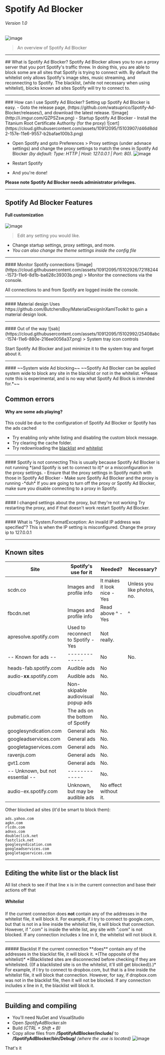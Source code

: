# Spotify Ad Blocker 
###### Version 1.0
![image](https://cloud.githubusercontent.com/assets/10912095/15102620/8dc5c3e0-156f-11e6-9662-fd902dd60dce.png)
> An overview of Spotify Ad Blocker

<hr/>
## What is Spotify Ad Blocker?
Spotify Ad Blocker allows you to run a proxy server that you port Spotify's traffic threw. In doing this, you are able to block some are all sites that Spotify is trying to connect with. By default the whitelist only allows Spotify's image sites, music streaming, and reconnecting to Spotify. The blacklist, (while not necessary when using whitelist), blocks known ad sites Spotify will try to connect to.
<hr/>
### How can I use Spotify Ad Blocker?
Setting up Spotify Ad Blocker is easy.
- Goto the release page, (https://github.com/watsuprico/Spotify-Ad-Blocker/releases/), and download the latest release. ![image](http://i.imgur.com/QZPSZsw.png)
- Startup Spotify Ad Blocker
  - Install the Titanium Root Certificate Authority (for the proxy)
![cert](https://cloud.githubusercontent.com/assets/10912095/15103907/d46d8dd2-157e-11e6-9557-b2bafae100b3.png)

  - Open Spotify and goto Preferences > Proxy settings (under advnace settings) and change the proxy settings to match the ones in Spotify Ad Blocker *(by default: Type: HTTP | Host: 127.0.0.1 | Port: 80)*.
![image](https://cloud.githubusercontent.com/assets/10912095/15103468/cbd34946-1579-11e6-959a-0e00f7bc1368.png)

 - Restart Spotify
 - And you're done!

**Please note Spotify Ad Blocker needs administrator privileges.**
<hr/>

## Spotify Ad Blocker Features

#### Full customization
![image](https://cloud.githubusercontent.com/assets/10912095/15102921/58a941ce-1573-11e6-983c-eb0ca007987d.png)
> Edit any setting you would like.

- Change startup settings, proxy settings, and more.
 - *You can also change the theme settings inside the config file*

<hr>
#### Monitor Spotify connections
![image](https://cloud.githubusercontent.com/assets/10912095/15102926/721f8244-1573-11e6-8d1b-ba628c39303b.png)
> Monitor the connections via the console.

All connections to and from Spotify are logged inside the console.

<hr>
#### Material design
Uses https://github.com/ButchersBoy/MaterialDesignInXamlToolkit to gain a material design look.

<hr>
#### Out of the way
![sab](https://cloud.githubusercontent.com/assets/10912095/15102992/25408abc-1574-11e6-880e-216ee0056a37.png)
> System tray icon controls

Start Spotify Ad Blocker and just minimize it to the system tray and forget about it.

<hr>
#### ~~System wide Ad blocking~~
~~Spotify Ad Blocker can be applied system wide to block any site in the blacklist or not in the whitelist.
*Please note this is experimental, and is no way what Spotify Ad Block is intended for.*~~





## Common errors
#### Why are some ads playing?
This could be due to the configuration of Spotify Ad Blocker or Spotify has the ads cached
- Try enabling only white listing and disabling the custom block message.
- Try clearing the cache folder.
- Try redownloading the [blacklist](https://github.com/watsuprico/Spotify-Ad-Blocker/blob/master/include/blacklist) and [whitelist](https://github.com/watsuprico/Spotify-Ad-Blocker/blob/master/include/whitelist)

<hr/>
#### Spotify is not connecting
This is usually because Spotify Ad Blocker is not running *(and Spotify is set to connect to it)* or a misconfiguration in the proxy settings.
- Ensure that the proxy settings in Spotify match with those in Spotify Ad Blocker
- Make sure Spotify Ad Blocker and the proxy is running 
 -*duh*
If you are going to turn off the proxy or Spotify Ad Blocker, make sure you disable connecting to a proxy in Spotify.

<hr/>
#### I changed settings about the proxy, but they're not working
Try restarting the proxy, and if that doesn't work restart Spotify Ad Blocker.

<hr/>
#### What is "System.FormatException: An invaild IP address was specified"?
This is when the IP setting is misconfigured.
Change the proxy ip to 127.0.0.1


<hr/>


## Known sites
Site | Spotify's use for it | Needed? | Necessary? 
------------- | ------------- | ------------- | -------------
scdn.co | Images and profile info | It makes it look nice - Yes | Unless you like photos, no.
fbcdn.net | Images and profile info | Read above ^ - Yes | ^
apresolve.spotify.com | Used to reconnect to Spotify - Yes | Not really.
-- Known for ads -- | ------------- | No | No.
heads-fab.spotify.com | Audible ads | No
audio-**xx**.spotify.com | Audible ads | No.
cloudfront.net | Non-skipable audiovisual popup ads | No.
pubmatic.com | The ads on the bottom of Spotify | No.
googlesyndication.com | General ads | No.
googleadservices.com | General ads | No.
googletagservices.com | General ads | No.
ravenjs.com | General ads | No.
gvt1.com | General ads | No.
-- Unknown, but not essential -- | ------------- | No.
audio-ex.spotify.com | Unknown, but may be audible ads | No effect without it.

Other blocked ad sites (it'd be smart to block them):
```
ads.yahoo.com
agkn.com
rlcdn.com
adnxs.com
doubleclick.net
fastclick.net
googlesyndication.com
googleadservices.com
googletagservices.com
```

<hr/>


## Editing the white list or the black list
All list check to see if that line x is in the current connection and base their actions off that 
##### Whitelist
If the current connection does **not** contain any of the addresses in the whitelist file, it will block it.
For example, if I try to connect to google.com, but that is not in a line inside the whitelist file, it will block that connection.
However, if ".com" is inside the white list, any site with ".com" is not blocked.
If any connection includes x line in it, the whitelist will not block it.
<hr/>
##### Blacklist
If the current connection **does** contain any of the addresses in the blacklist file, it will block it. *(The opposite of the whitelist)*
*(Blacklisted sites are disconnected before checking if they are whitelisted. ((If a blacklisted site is on the whitelist, it'll still get blocked)).)* 
For example, if I try to connect to dropbox.com, but that is a line inside the whitelist file, it will block that connection.
However, for say, if dropbox.com was not in the blacklist file, then it will not be blocked.
If any connection includes x line in it, the blacklist will block it.

<hr/>

## Building and compiling
- You'll need NuGet and VisualStudio
 - Open *SpotifyAdBlocker.sln*
 - Build *(CTRL + Shift + B)*
 - Copy allow files from **/SpotifyAdBlocker/include/** to **/SpotifyAdBlocker/bin/Debug/** *(where the .exe is located)*
![image](https://cloud.githubusercontent.com/assets/10912095/15103573/c428d8c2-157a-11e6-85b5-6f1f0adf8b3f.png)


That's it
